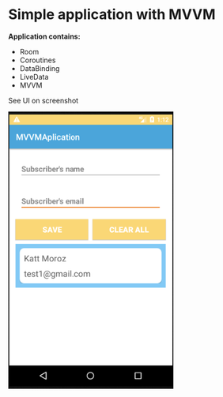 # Simple application with MVVM

**Application contains:**

 - Room   
 - Coroutines 
 - DataBinding  
 - LiveData  
 - MVVM

See UI on screenshot


![App screenshot](https://github.com/keize/User-application-MVVM/blob/main/Screenshots/Screenshot_MVVMApp.png)

